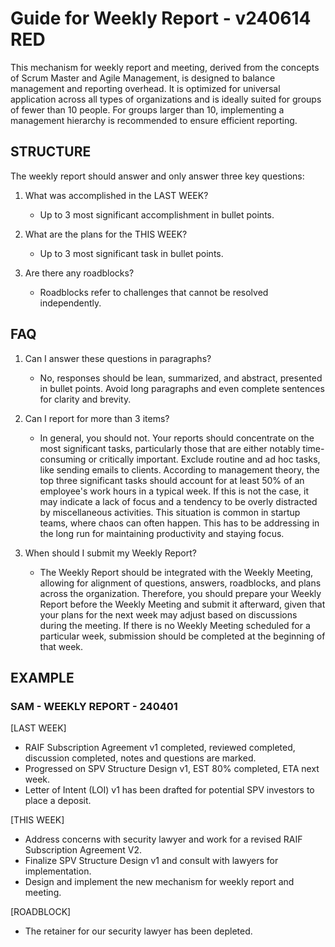 # Guide for Weekly Report - v240614 RED

This mechanism for weekly report and meeting, derived from the concepts of Scrum Master and Agile Management, is designed to balance management and reporting overhead. It is optimized for universal application across all types of organizations and is ideally suited for groups of fewer than 10 people. For groups larger than 10, implementing a management hierarchy is recommended to ensure efficient reporting. 


## STRUCTURE 

The weekly report should answer and only answer three key questions:

1. What was accomplished in the LAST WEEK?
    - Up to 3 most significant accomplishment in bullet points.

2. What are the plans for the THIS WEEK?
    - Up to 3 most significant task in bullet points.

3. Are there any roadblocks?
    - Roadblocks refer to challenges that cannot be resolved independently.


## FAQ

1. Can I answer these questions in paragraphs?
    - No, responses should be lean, summarized, and abstract, presented in bullet points. Avoid long paragraphs and even complete sentences for clarity and brevity.

2. Can I report for more than 3 items?
    - In general, you should not. Your reports should concentrate on the most significant tasks, particularly those that are either notably time-consuming or critically important. Exclude routine and ad hoc tasks, like sending emails to clients. According to management theory, the top three significant tasks should account for at least 50% of an employee's work hours in a typical week. If this is not the case, it may indicate a lack of focus and a tendency to be overly distracted by miscellaneous activities. This situation is common in startup teams, where chaos can often happen. This has to be addressing in the long run for maintaining productivity and staying focus.

3. When should I submit my Weekly Report?
    - The Weekly Report should be integrated with the Weekly Meeting, allowing for alignment of questions, answers, roadblocks, and plans across the organization. Therefore, you should prepare your Weekly Report before the Weekly Meeting and submit it afterward, given that your plans for the next week may adjust based on discussions during the meeting. If there is no Weekly Meeting scheduled for a particular week, submission should be completed at the beginning of that week.


## EXAMPLE

### SAM - WEEKLY REPORT - 240401

[LAST WEEK]
- RAIF Subscription Agreement v1 completed, reviewed completed, discussion completed, notes and questions are marked.
- Progressed on SPV Structure Design v1, EST 80% completed, ETA next week.
- Letter of Intent (LOI) v1 has been drafted for potential SPV investors to place a deposit.

[THIS WEEK]
- Address concerns with security lawyer and work for a revised RAIF Subscription Agreement V2.
- Finalize SPV Structure Design v1 and consult with lawyers for implementation.
- Design and implement the new mechanism for weekly report and meeting.

[ROADBLOCK]
- The retainer for our security lawyer has been depleted.
